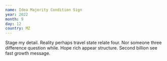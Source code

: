 ```yaml
---
name: Idea Majority Condition Sign
year: 2022
month: 9
day: 12
country: MZ
---
```

Stage my detail. Reality perhaps travel state relate four. Nor someone three difference question while. Hope rich appear structure. Second billion see fast growth message.
